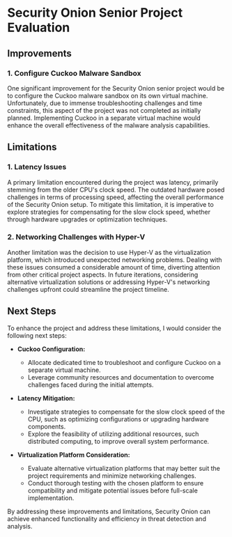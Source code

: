 # Security Onion Senior Project Evaluation

## Improvements

### 1. Configure Cuckoo Malware Sandbox

One significant improvement for the Security Onion senior project would be to configure the Cuckoo malware sandbox on its own virtual machine. Unfortunately, due to immense troubleshooting challenges and time constraints, this aspect of the project was not completed as initially planned. Implementing Cuckoo in a separate virtual machine would enhance the overall effectiveness of the malware analysis capabilities.

## Limitations

### 1. Latency Issues

A primary limitation encountered during the project was latency, primarily stemming from the older CPU's clock speed. The outdated hardware posed challenges in terms of processing speed, affecting the overall performance of the Security Onion setup. To mitigate this limitation, it is imperative to explore strategies for compensating for the slow clock speed, whether through hardware upgrades or optimization techniques.

### 2. Networking Challenges with Hyper-V

Another limitation was the decision to use Hyper-V as the virtualization platform, which introduced unexpected networking problems. Dealing with these issues consumed a considerable amount of time, diverting attention from other critical project aspects. In future iterations, considering alternative virtualization solutions or addressing Hyper-V's networking challenges upfront could streamline the project timeline.

## Next Steps

To enhance the project and address these limitations, I would consider the following next steps:

- **Cuckoo Configuration:**
  - Allocate dedicated time to troubleshoot and configure Cuckoo on a separate virtual machine.
  - Leverage community resources and documentation to overcome challenges faced during the initial attempts.

- **Latency Mitigation:**
  - Investigate strategies to compensate for the slow clock speed of the CPU, such as optimizing configurations or upgrading hardware components.
  - Explore the feasibility of utilizing additional resources, such distributed computing, to improve overall system performance.

- **Virtualization Platform Consideration:**
  - Evaluate alternative virtualization platforms that may better suit the project requirements and minimize networking challenges.
  - Conduct thorough testing with the chosen platform to ensure compatibility and mitigate potential issues before full-scale implementation.

By addressing these improvements and limitations, Security Onion can achieve enhanced functionality and efficiency in threat detection and analysis.

